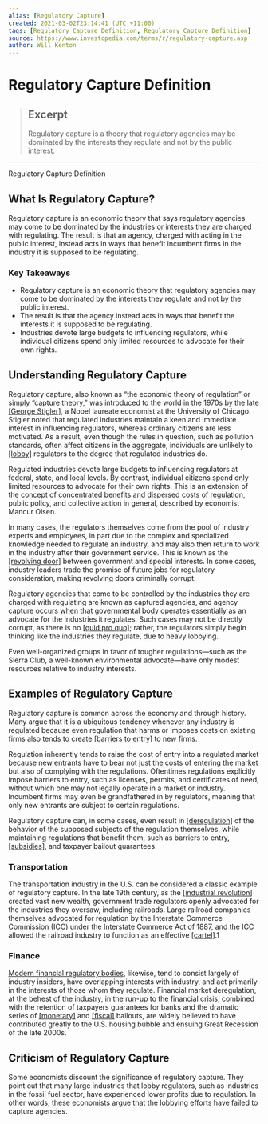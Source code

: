 ```yaml
---
alias: [Regulatory Capture]
created: 2021-03-02T23:14:41 (UTC +11:00)
tags: [Regulatory Capture Definition, Regulatory Capture Definition]
source: https://www.investopedia.com/terms/r/regulatory-capture.asp
author: Will Kenton
---
```


# Regulatory Capture Definition

> ## Excerpt
> Regulatory capture is a theory that regulatory agencies may be dominated by the interests they regulate and not by the public interest.

---

Regulatory Capture Definition
## What Is Regulatory Capture?

Regulatory capture is an economic theory that says regulatory agencies may come to be dominated by the industries or interests they are charged with regulating. The result is that an agency, charged with acting in the public interest, instead acts in ways that benefit incumbent firms in the industry it is supposed to be regulating.

### Key Takeaways

-   Regulatory capture is an economic theory that regulatory agencies may come to be dominated by the interests they regulate and not by the public interest.
-   The result is that the agency instead acts in ways that benefit the interests it is supposed to be regulating.
-   Industries devote large budgets to influencing regulators, while individual citizens spend only limited resources to advocate for their own rights.

## Understanding Regulatory Capture

Regulatory capture, also known as “the economic theory of regulation” or simply “capture theory,” was introduced to the world in the 1970s by the late [[George Stigler]](https://www.econlib.org/library/Enc/bios/Stigler.html), a Nobel laureate economist at the University of Chicago. Stigler noted that regulated industries maintain a keen and immediate interest in influencing regulators, whereas ordinary citizens are less motivated. As a result, even though the rules in question, such as pollution standards, often affect citizens in the aggregate, individuals are unlikely to [[lobby]](https://www.investopedia.com/terms/l/lobby.asp) regulators to the degree that regulated industries do.

Regulated industries devote large budgets to influencing regulators at federal, state, and local levels. By contrast, individual citizens spend only limited resources to advocate for their own rights. This is an extension of the concept of concentrated benefits and dispersed costs of regulation, public policy, and collective action in general, described by economist Mancur Olsen.

In many cases, the regulators themselves come from the pool of industry experts and employees, in part due to the complex and specialized knowledge needed to regulate an industry, and may also then return to work in the industry after their government service. This is known as the [[revolving door]](https://www.investopedia.com/terms/r/revolving-door.asp) between government and special interests. In some cases, industry leaders trade the promise of future jobs for regulatory consideration, making revolving doors criminally corrupt.

Regulatory agencies that come to be controlled by the industries they are charged with regulating are known as captured agencies, and agency capture occurs when that governmental body operates essentially as an advocate for the industries it regulates. Such cases may not be directly corrupt, as there is no [[quid pro quo]](https://www.investopedia.com/terms/q/quidproquo.asp); rather, the regulators simply begin thinking like the industries they regulate, due to heavy lobbying.

Even well-organized groups in favor of tougher regulations—such as the Sierra Club, a well-known environmental advocate—have only modest resources relative to industry interests.

## Examples of Regulatory Capture

Regulatory capture is common across the economy and through history. Many argue that it is a ubiquitous tendency whenever any industry is regulated because even regulation that harms or imposes costs on existing firms also tends to create [[barriers to entry]](https://www.investopedia.com/terms/b/barrierstoentry.asp) to new firms.

Regulation inherently tends to raise the cost of entry into a regulated market because new entrants have to bear not just the costs of entering the market but also of complying with the regulations. Oftentimes regulations explicitly impose barriers to entry, such as licenses, permits, and certificates of need, without which one may not legally operate in a market or industry. Incumbent firms may even be grandfathered in by regulators, meaning that only new entrants are subject to certain regulations.

Regulatory capture can, in some cases, even result in [[deregulation]](https://www.investopedia.com/terms/d/deregulate.asp) of the behavior of the supposed subjects of the regulation themselves, while maintaining regulations that benefit them, such as barriers to entry, [[subsidies]](https://www.investopedia.com/terms/s/subsidy.asp), and taxpayer bailout guarantees.

### Transportation

The transportation industry in the U.S. can be considered a classic example of regulatory capture. In the late 19th century, as the [[industrial revolution]](https://www.investopedia.com/terms/i/industrial-revolution.asp) created vast new wealth, government trade regulators openly advocated for the industries they oversaw, including railroads. Large railroad companies themselves advocated for regulation by the Interstate Commerce Commission (ICC) under the Interstate Commerce Act of 1887, and the ICC allowed the railroad industry to function as an effective [[cartel]](https://www.investopedia.com/terms/c/cartel.asp).1

### Finance

[Modern financial regulatory bodies](https://www.investopedia.com/articles/economics/09/financial-regulatory-body.asp), likewise, tend to consist largely of industry insiders, have overlapping interests with industry, and act primarily in the interests of those whom they regulate. Financial market deregulation, at the behest of the industry, in the run-up to the financial crisis, combined with the retention of taxpayers guarantees for banks and the dramatic series of [[monetary]](https://www.investopedia.com/terms/g/greenspanput.asp) and [[fiscal]](https://www.investopedia.com/terms/k/keynesian-put.asp) bailouts, are widely believed to have contributed greatly to the U.S. housing bubble and ensuing Great Recession of the late 2000s.

## Criticism of Regulatory Capture

Some economists discount the significance of regulatory capture. They point out that many large industries that lobby regulators, such as industries in the fossil fuel sector, have experienced lower profits due to regulation. In other words, these economists argue that the lobbying efforts have failed to capture agencies.
